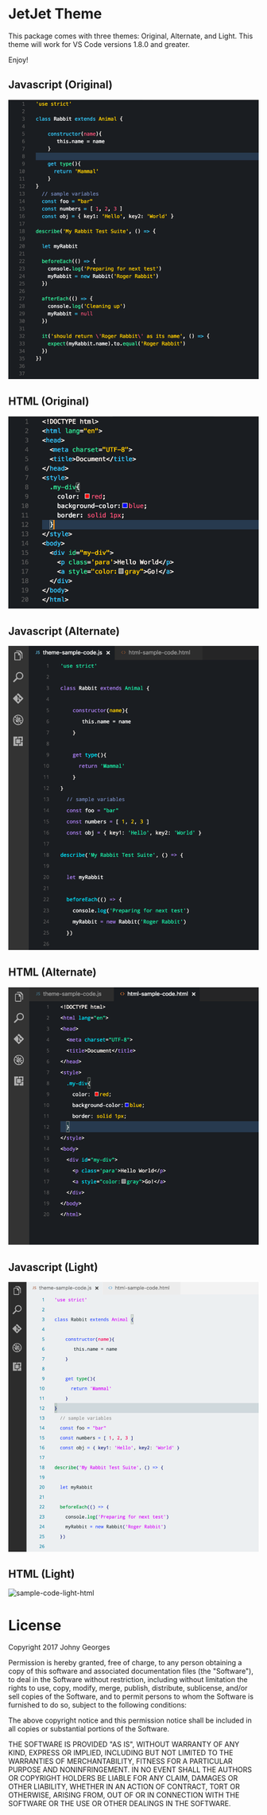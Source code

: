 

# JetJet Theme
This package comes with three themes: Original, Alternate, and Light.
This theme will work for VS Code versions 1.8.0 and greater.

Enjoy!
## Javascript (Original)
![sample-code-original-js](sample-code.png)
## HTML (Original)
![sample-code-original-html](sample-html-code.png)
## Javascript (Alternate)
![sample-code-alternate-js](jetjet-theme-alternate-sample-js.png)
## HTML (Alternate)
![sample-code-alternate-html](jetjet-theme-alternate-sample-html.png)
## Javascript (Light)
![sample-code-light-js](jetjet-light-theme-sample-js.png)
## HTML (Light)
![sample-code-light-html](jetjet-light-theme-sample-html.png)
# License

Copyright 2017 Johny Georges

Permission is hereby granted, free of charge, to any person obtaining a copy of this software and associated documentation files (the "Software"), to deal in the Software without restriction, including without limitation the rights to use, copy, modify, merge, publish, distribute, sublicense, and/or sell copies of the Software, and to permit persons to whom the Software is furnished to do so, subject to the following conditions:

The above copyright notice and this permission notice shall be included in all copies or substantial portions of the Software.

THE SOFTWARE IS PROVIDED "AS IS", WITHOUT WARRANTY OF ANY KIND, EXPRESS OR IMPLIED, INCLUDING BUT NOT LIMITED TO THE WARRANTIES OF MERCHANTABILITY, FITNESS FOR A PARTICULAR PURPOSE AND NONINFRINGEMENT. IN NO EVENT SHALL THE AUTHORS OR COPYRIGHT HOLDERS BE LIABLE FOR ANY CLAIM, DAMAGES OR OTHER LIABILITY, WHETHER IN AN ACTION OF CONTRACT, TORT OR OTHERWISE, ARISING FROM, OUT OF OR IN CONNECTION WITH THE SOFTWARE OR THE USE OR OTHER DEALINGS IN THE SOFTWARE.